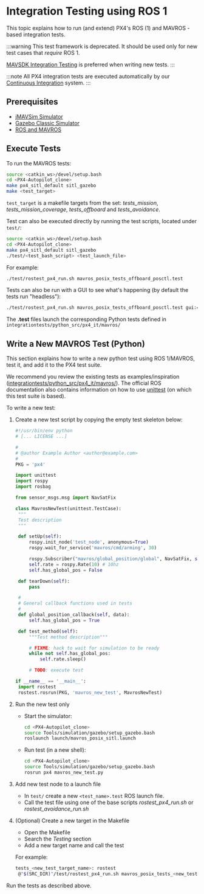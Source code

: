 # Integration Testing using ROS 1

This topic explains how to run (and extend) PX4's ROS (1) and MAVROS -based integration tests.

:::warning This test framework is deprecated.
It should be used only for new test cases that _require_ ROS 1.

[MAVSDK Integration Testing](../test_and_ci/integration_testing_mavsdk.md) is preferred when writing new tests.
:::

:::note
All PX4 integration tests are executed automatically by our [Continuous Integration](../test_and_ci/continous_integration.md) system.
:::

## Prerequisites

- [jMAVSim Simulator](../sim_jmavsim/README.md)
- [Gazebo Classic Simulator](../sim_gazebo_classic/README.md)
- [ROS and MAVROS](../simulation/ros_interface.md)

## Execute Tests

To run the MAVROS tests:

```sh
source <catkin_ws>/devel/setup.bash
cd <PX4-Autopilot_clone>
make px4_sitl_default sitl_gazebo
make <test_target>
```

`test_target` is a makefile targets from the set: _tests_mission_, _tests_mission_coverage_, _tests_offboard_ and _tests_avoidance_.

Test can also be executed directly by running the test scripts, located under `test/`:

```sh
source <catkin_ws>/devel/setup.bash
cd <PX4-Autopilot_clone>
make px4_sitl_default sitl_gazebo
./test/<test_bash_script> <test_launch_file>
```

For example:

```sh
./test/rostest_px4_run.sh mavros_posix_tests_offboard_posctl.test
```

Tests can also be run with a GUI to see what's happening (by default the tests run "headless"):

```sh
./test/rostest_px4_run.sh mavros_posix_tests_offboard_posctl.test gui:=true headless:=false
```

The **.test** files launch the corresponding Python tests defined in `integrationtests/python_src/px4_it/mavros/`

## Write a New MAVROS Test (Python)

This section explains how to write a new python test using ROS 1/MAVROS, test it, and add it to the PX4 test suite.

We recommend you review the existing tests as examples/inspiration ([integrationtests/python_src/px4_it/mavros/](https://github.com/PX4/PX4-Autopilot/tree/main/integrationtests/python_src/px4_it/mavros)).
The official ROS documentation also contains information on how to use [unittest](http://wiki.ros.org/unittest) (on which this test suite is based).

To write a new test:

1. Create a new test script by copying the empty test skeleton below:

   ```python
   #!/usr/bin/env python
   # [... LICENSE ...]

   #
   # @author Example Author <author@example.com>
   #
   PKG = 'px4'

   import unittest
   import rospy
   import rosbag

   from sensor_msgs.msg import NavSatFix

   class MavrosNewTest(unittest.TestCase):
   	"""
   	Test description
   	"""

   	def setUp(self):
   		rospy.init_node('test_node', anonymous=True)
   		rospy.wait_for_service('mavros/cmd/arming', 30)

   		rospy.Subscriber("mavros/global_position/global", NavSatFix, self.global_position_callback)
   		self.rate = rospy.Rate(10) # 10hz
   		self.has_global_pos = False

   	def tearDown(self):
   		pass

   	#
   	# General callback functions used in tests
   	#
   	def global_position_callback(self, data):
   		self.has_global_pos = True

   	def test_method(self):
   		"""Test method description"""

   		# FIXME: hack to wait for simulation to be ready
   		while not self.has_global_pos:
   			self.rate.sleep()

   		# TODO: execute test

   if __name__ == '__main__':
   	import rostest
   	rostest.rosrun(PKG, 'mavros_new_test', MavrosNewTest)
   ```

1. Run the new test only

    - Start the simulator:

      ```sh
      cd <PX4-Autopilot_clone>
      source Tools/simulation/gazebo/setup_gazebo.bash
      roslaunch launch/mavros_posix_sitl.launch
      ```

    - Run test (in a new shell):

      ```sh
      cd <PX4-Autopilot_clone>
      source Tools/simulation/gazebo/setup_gazebo.bash
      rosrun px4 mavros_new_test.py
      ```

1. Add new test node to a launch file

    - In `test/` create a new `<test_name>.test` ROS launch file.
    - Call the test file using one of the base scripts _rostest_px4_run.sh_ or _rostest_avoidance_run.sh_

1. (Optional) Create a new target in the Makefile

    - Open the Makefile
    - Search the _Testing_ section
    - Add a new target name and call the test

   For example:

   ```sh
   tests_<new_test_target_name>: rostest
   	@"$(SRC_DIR)"/test/rostest_px4_run.sh mavros_posix_tests_<new_test>.test
   ```

Run the tests as described above.